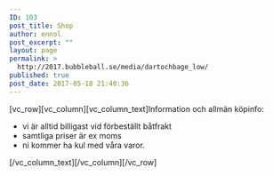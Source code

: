 ```yaml
---
ID: 103
post_title: Shop
author: ennol
post_excerpt: ""
layout: page
permalink: >
  http://2017.bubbleball.se/media/dartochbage_low/
published: true
post_date: 2017-05-18 21:40:36
---
```

[vc_row][vc_column][vc_column_text]Information och allmän köpinfo:
<ul>
 	<li>vi är alltid billigast vid förbeställt båtfrakt</li>
 	<li>samtliga priser är ex moms</li>
 	<li>ni kommer ha kul med våra varor.</li>
</ul>
[/vc_column_text][/vc_column][/vc_row]